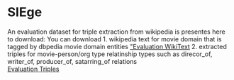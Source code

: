 # SIEge
An evaluation dataset for triple extraction from wikipedia is presentes here to download:
You can download 1. wikipedia text for movie domain that is tagged by dbpedia movie domain entities
["Evaluation WikiText](https://drive.google.com/file/d/1REbRjMRNYqnLy2ma65owW4p5TI7z2l4X/view?usp=sharing "Evaluation WikiText") 
2. extracted triples for movie-person/org type relatinship types such as direcor_of, writer_of, producer_of, satarring_of relations  
[Evaluation Triples](https://drive.google.com/open?id=1npqGcMpyPg4yHdfjaxk0i9xMHE-Nx4L0 "Evaluation Triples")
